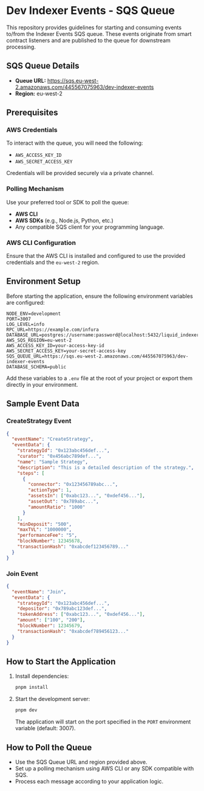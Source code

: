 # Dev Indexer Events - SQS Queue

This repository provides guidelines for starting and consuming events to/from the Indexer Events SQS queue. These events originate from smart contract listeners and are published to the queue for downstream processing.

## SQS Queue Details

- **Queue URL:** https://sqs.eu-west-2.amazonaws.com/445567075963/dev-indexer-events
- **Region:** eu-west-2

## Prerequisites

### AWS Credentials

To interact with the queue, you will need the following:

- `AWS_ACCESS_KEY_ID`
- `AWS_SECRET_ACCESS_KEY`

Credentials will be provided securely via a private channel.

### Polling Mechanism

Use your preferred tool or SDK to poll the queue:

- **AWS CLI**
- **AWS SDKs** (e.g., Node.js, Python, etc.)
- Any compatible SQS client for your programming language.

### AWS CLI Configuration

Ensure that the AWS CLI is installed and configured to use the provided credentials and the `eu-west-2` region.

## Environment Setup

Before starting the application, ensure the following environment variables are configured:

```
NODE_ENV=development
PORT=3007
LOG_LEVEL=info
RPC_URL=https://example.com/infura
DATABASE_URL=postgres://username:password@localhost:5432/liquid_indexer
AWS_SQS_REGION=eu-west-2
AWS_ACCESS_KEY_ID=your-access-key-id
AWS_SECRET_ACCESS_KEY=your-secret-access-key
SQS_QUEUE_URL=https://sqs.eu-west-2.amazonaws.com/445567075963/dev-indexer-events
DATABASE_SCHEMA=public
```

Add these variables to a `.env` file at the root of your project or export them directly in your environment.

## Sample Event Data

### CreateStrategy Event

```json
{
  "eventName": "CreateStrategy",
  "eventData": {
    "strategyId": "0x123abc456def...",
    "curator": "0x456abc789def...",
    "name": "Sample Strategy",
    "description": "This is a detailed description of the strategy.",
    "steps": [
      {
        "connector": "0x123456789abc...",
        "actionType": 1,
        "assetsIn": ["0xabc123...", "0xdef456..."],
        "assetOut": "0x789abc...",
        "amountRatio": "1000"
      }
    ],
    "minDeposit": "500",
    "maxTVL": "1000000",
    "performanceFee": "5",
    "blockNumber": 12345678,
    "transactionHash": "0xabcdef123456789..."
  }
}
```

### Join Event

```json
{
  "eventName": "Join",
  "eventData": {
    "strategyId": "0x123abc456def...",
    "depositor": "0x789abc123def...",
    "tokenAddress": ["0xabc123...", "0xdef456..."],
    "amount": ["100", "200"],
    "blockNumber": 12345679,
    "transactionHash": "0xabcdef789456123..."
  }
}
```

## How to Start the Application

1. Install dependencies:

   ```bash
   pnpm install
   ```

2. Start the development server:

   ```bash
   pnpm dev
   ```

   The application will start on the port specified in the `PORT` environment variable (default: 3007).

## How to Poll the Queue

- Use the SQS Queue URL and region provided above.
- Set up a polling mechanism using AWS CLI or any SDK compatible with SQS.
- Process each message according to your application logic.
